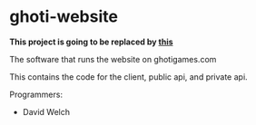# ghoti-website

**This project is going to be replaced by [this](/dwelch/autoblog)**

The software that runs the website on ghotigames.com

This contains the code for the client, public api, and private api.

Programmers:
* David Welch
